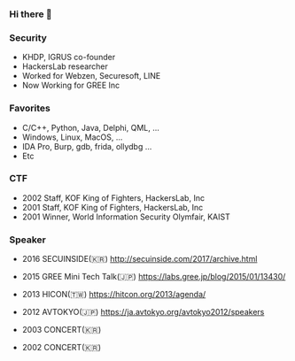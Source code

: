 ### Hi there 👋

<!--
**truefinder/truefinder** is a ✨ _special_ ✨ repository because its `README.md` (this file) appears on your GitHub profile.

Here are some ideas to get you started:

- 🔭 I’m currently working on ...
- 🌱 I’m currently learning ...
- 👯 I’m looking to collaborate on ...
- 🤔 I’m looking for help with ...
- 💬 Ask me about ...
- 📫 How to reach me: ...
- 😄 Pronouns: ...
- ⚡ Fun fact: ...
-->

### Security
- KHDP, IGRUS co-founder
- HackersLab researcher
- Worked for Webzen, Securesoft, LINE
- Now Working for GREE Inc 

### Favorites 
- C/C++, Python, Java, Delphi, QML, ... 
- Windows, Linux, MacOS, ... 
- IDA Pro, Burp, gdb, frida, ollydbg ...
- Etc 

### CTF 
- 2002 Staff, KOF King of Fighters, HackersLab, Inc 
- 2001 Staff, KOF King of Fighters, HackersLab, Inc 
- 2001 Winner, World Information Security Olymfair, KAIST 

### Speaker 
- 2016 SECUINSIDE(🇰🇷)
http://secuinside.com/2017/archive.html

- 2015 GREE Mini Tech Talk(🇯🇵)
https://labs.gree.jp/blog/2015/01/13430/

- 2013 HICON(🇹🇼)
https://hitcon.org/2013/agenda/

- 2012 AVTOKYO(🇯🇵)
https://ja.avtokyo.org/avtokyo2012/speakers

- 2003 CONCERT(🇰🇷) 
- 2002 CONCERT(🇰🇷) 
